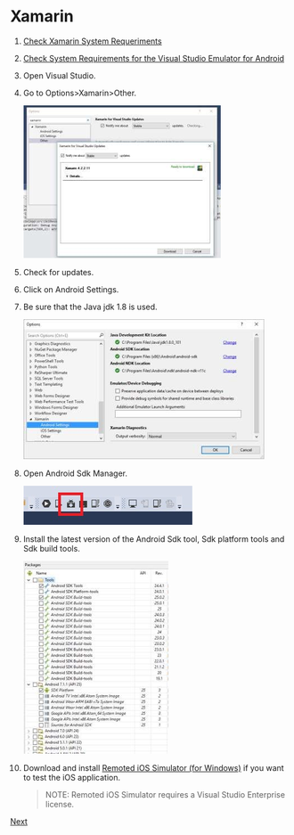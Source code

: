 # Xamarin

1.	[Check Xamarin System Requeriments](https://developer.xamarin.com/guides/cross-platform/getting_started/requirements/)

1.	[Check System Requirements for the Visual Studio Emulator for Android](https://msdn.microsoft.com/en-us/library/mt228280.aspx?f=255&MSPPError=-2147217396)

1.	Open Visual Studio.

1.	Go to Options>Xamarin>Other.

    ![](img/image54.jpg)

1.	Check for updates.

1.	Click on Android Settings.

1.	Be sure that the Java jdk 1.8 is used.

    ![](img/image55.jpg)

1.	Open Android Sdk Manager.

    ![](img/image56.jpg)

1.	Install the latest version of the Android Sdk tool, Sdk platform tools and Sdk build tools.

    ![](img/image57.jpg)

1.	Download and install [Remoted iOS Simulator (for Windows)](https://developer.xamarin.com/guides/cross-platform/windows/ios-simulator/) if you want to test the iOS application.

    > NOTE: Remoted iOS Simulator requires a Visual Studio Enterprise license.

<a href="..\..\README.md">Next</a>


